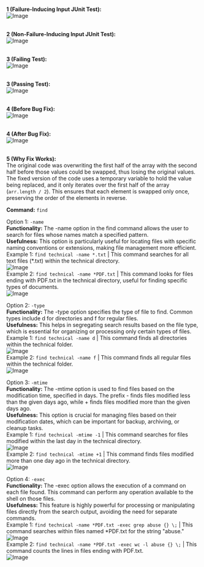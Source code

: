 <br>**1 (Failure-Inducing Input JUnit Test):**
<br>![Image](lab3pic1.png)

<br>**2 (Non-Failure-Inducing Input JUnit Test):**
<br>![Image](lab3pic2.png)

<br>**3 (Failing Test):**
<br>![Image](lab3pic5.png)

<br>**3 (Passing Test):**
<br>![Image](lab3pic6.png)

<br>**4 (Before Bug Fix):**
<br>![Image](lab3pic3.png)

<br>**4 (After Bug Fix):**
<br>![Image](lab3pic4.png)

<br>**5 (Why Fix Works):**
<br>
The original code was overwriting the first half of the array with the second half before those values could be swapped, thus losing the original values. The fixed version of the code uses a temporary variable to hold the value being replaced, and it only iterates over the first half of the array (`arr.length / 2`). This ensures that each element is swapped only once, preserving the order of the elements in reverse.

**Command:** `find`

Option 1: `-name`
<br>**Functionality:** The -name option in the find command allows the user to search for files whose names match a specified pattern.
<br>**Usefulness:** This option is particularly useful for locating files with specific naming conventions or extensions, making file management more efficient.
<br>Example 1: `find technical -name *.txt` | This command searches for all text files (*.txt) within the technical directory.
<br>![Image](lab3cmdpic1.png)
<br>Example 2: `find technical -name *PDF.txt` | This command looks for files ending with PDF.txt in the technical directory, useful for finding specific types of documents.
<br>![Image](lab3cmdpic2.png)

Option 2: `-type`
<br>**Functionality:** The -type option specifies the type of file to find. Common types include d for directories and f for regular files.
<br>**Usefulness:** This helps in segregating search results based on the file type, which is essential for organizing or processing only certain types of files.
<br>Example 1: `find technical -name d` | This command finds all directories within the technical folder.
<br>![Image](lab3cmdpic3.png)
<br>Example 2: `find technical -name f` | This command finds all regular files within the technical folder.
<br>![Image](lab3cmdpic4.png)

Option 3: `-mtime`
<br>**Functionality:** The -mtime option is used to find files based on the modification time, specified in days. The prefix - finds files modified less than the given days ago, while + finds files modified more than the given days ago.
<br>**Usefulness:** This option is crucial for managing files based on their modification dates, which can be important for backup, archiving, or cleanup tasks.
<br>Example 1: `find technical -mtime -1` | This command searches for files modified within the last day in the technical directory.
<br>![Image](lab3cmdpic5.png)
<br>Example 2: `find technical -mtime +1` | This command finds files modified more than one day ago in the technical directory.
<br>![Image](lab3cmdpic6.png)

Option 4: `-exec`
<br>**Functionality:** The -exec option allows the execution of a command on each file found. This command can perform any operation available to the shell on those files.
<br>**Usefulness:** This feature is highly powerful for processing or manipulating files directly from the search output, avoiding the need for separate commands.
<br>Example 1: `find technical -name *PDF.txt -exec grep abuse {} \;` | This command searches within files named *PDF.txt for the string "abuse."
<br>![Image](lab3cmdpic7.png)
<br>Example 2: `find technical -name *PDF.txt -exec wc -l abuse {} \;` | This command counts the lines in files ending with PDF.txt.
<br>![Image](lab3cmdpic8.png)
